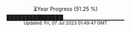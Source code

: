 <p align="center">
⏳Year Progress (51.25 %) <br>
███████████████▁▁▁▁▁▁▁▁▁▁▁▁▁▁▁ <br>
<sub>Updated: Fri, 07 Jul 2023 01:49:47 GMT</sub>
</p>

